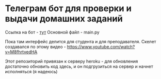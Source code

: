 # Телеграм бот для проверки и выдачи домашних заданий
 
 Ссылка на бот - [тут](t.me/hse_checkbot)  Основной файл - main.py
 
 Пока там интерфейс делится для студента и для преподавателя. Скелет создавался по этому видео - https://www.youtube.com/watch?v=M8fhrtvedHA
 
 Этот репозиторий привязан к серверу heroku - для обновления достаточно обновить код здесь, и он подгрузиться на сервер и начнет исполняться (я надеюсь)
 
 
